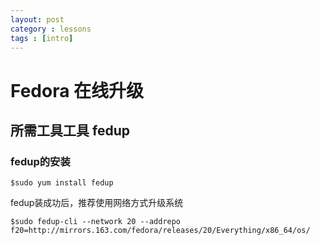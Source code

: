 ```yaml
---
layout: post
category : lessons
tags : [intro]
---
```


# Fedora 在线升级
## 所需工具工具 fedup
### fedup的安装
```
$sudo yum install fedup
```
fedup装成功后，推荐使用网络方式升级系统

```
$sudo fedup-cli --network 20 --addrepo f20=http://mirrors.163.com/fedora/releases/20/Everything/x86_64/os/
```
